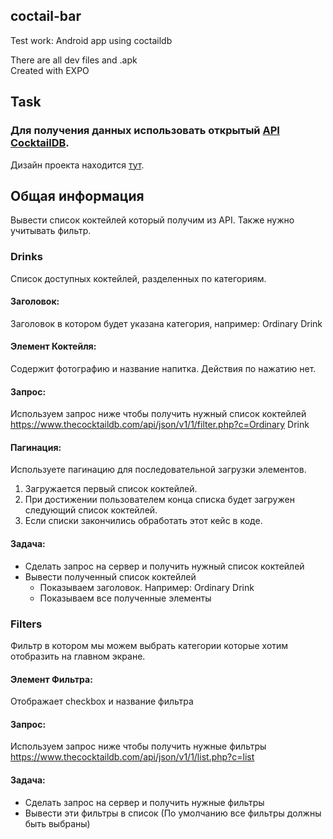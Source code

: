## coctail-bar

Test work: Android app using coctaildb

There are all dev files and .apk  
Created with EXPO

## Task

### Для получения данных использовать открытый [API CocktailDB](https://www.thecocktaildb.com/api.php).

Дизайн проекта находится [тут](https://www.figma.com/file/Gldgsz3NQWEowx0oTEnLFJ/Mobile.-Test-%C2%ABCocktail-DB%C2%BB?node-id=0%3A1).

## Общая информация

Вывести список коктейлей который получим из API. Также нужно учитывать фильтр.

### Drinks

Список доступных коктейлей, разделенных по категориям.

#### Заголовок:
Заголовок в котором будет указана категория, например: Ordinary Drink

#### Элемент Коктейля:
Содержит фотографию и название напитка. Действия по нажатию нет.
#### Запрос:
Используем запрос ниже чтобы получить нужный список коктейлей
    https://www.thecocktaildb.com/api/json/v1/1/filter.php?c=Ordinary Drink

#### Пагинация:
Используете пагинацию для последовательной загрузки элементов.
1. Загружается первый список коктейлей. 
2. При достижении пользователем конца списка будет загружен следующий список коктейлей.
3. Если списки закончились обработать этот кейс в коде.

#### Задача:
- Сделать запрос на сервер и получить нужный список коктейлей
- Вывести полученный список коктейлей
    - Показываем заголовок. Например: Ordinary Drink
    - Показываем все полученные элементы

### Filters

Фильтр в котором мы можем выбрать категории которые хотим отобразить на главном экране.

#### Элемент Фильтра:
Отображает checkbox и название фильтра

#### Запрос:
Используем запрос ниже чтобы получить нужные фильтры
    https://www.thecocktaildb.com/api/json/v1/1/list.php?c=list

#### Задача:
- Сделать запрос на сервер и получить нужные фильтры
- Вывести эти фильтры в список (По умолчанию все фильтры должны быть выбраны)


